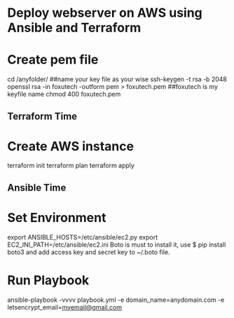 # Deploy webserver on AWS using Ansible and Terraform

# Create pem file
cd /anyfolder/   ##name your key file as your wise
ssh-keygen -t rsa -b 2048
openssl rsa -in foxutech -outform pem > foxutech.pem   ##foxutech is my keyfile name
chmod 400 foxutech.pem

## Terraform Time
# Create AWS instance
terraform init
terraform plan
terraform apply


## Ansible Time
# Set Environment
export ANSIBLE_HOSTS=/etc/ansible/ec2.py
export EC2_INI_PATH=/etc/ansible/ec2.ini
Boto is must to install it, use $ pip install boto3
and add access key and secret key to ~/.boto file.

# Run Playbook
ansible-playbook -vvvv playbook.yml -e domain_name=anydomain.com -e letsencrypt_email=myemail@gmail.com
